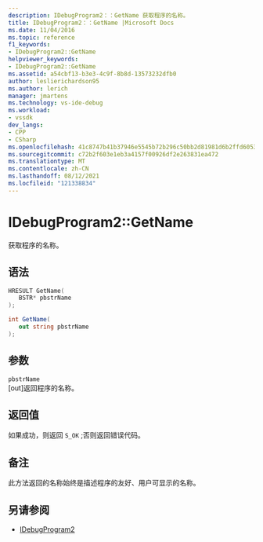 ```yaml
---
description: IDebugProgram2：：GetName 获取程序的名称。
title: IDebugProgram2：：GetName |Microsoft Docs
ms.date: 11/04/2016
ms.topic: reference
f1_keywords:
- IDebugProgram2::GetName
helpviewer_keywords:
- IDebugProgram2::GetName
ms.assetid: a54cbf13-b3e3-4c9f-8b8d-13573232dfb0
author: leslierichardson95
ms.author: lerich
manager: jmartens
ms.technology: vs-ide-debug
ms.workload:
- vssdk
dev_langs:
- CPP
- CSharp
ms.openlocfilehash: 41c8747b41b37946e5545b72b296c50bb2d81981d6b2ffd605343848a756a1c5
ms.sourcegitcommit: c72b2f603e1eb3a4157f00926df2e263831ea472
ms.translationtype: MT
ms.contentlocale: zh-CN
ms.lasthandoff: 08/12/2021
ms.locfileid: "121338834"
---
```

# <a name="idebugprogram2getname"></a>IDebugProgram2::GetName
获取程序的名称。

## <a name="syntax"></a>语法

```cpp
HRESULT GetName( 
   BSTR* pbstrName
);
```

```csharp
int GetName( 
   out string pbstrName
);
```

## <a name="parameters"></a>参数
`pbstrName`\
[out]返回程序的名称。

## <a name="return-value"></a>返回值
 如果成功，则返回 `S_OK` ;否则返回错误代码。

## <a name="remarks"></a>备注
 此方法返回的名称始终是描述程序的友好、用户可显示的名称。

## <a name="see-also"></a>另请参阅
- [IDebugProgram2](../../../extensibility/debugger/reference/idebugprogram2.md)
